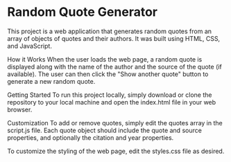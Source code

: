 # Random Quote Generator

This project is a web application that generates random quotes from an array of objects of quotes and their authors. It was built using HTML, CSS, and JavaScript.

How it Works
When the user loads the web page, a random quote is displayed along with the name of the author and the source of the quote (if available). The user can then click the "Show another quote" button to generate a new random quote.

Getting Started
To run this project locally, simply download or clone the repository to your local machine and open the index.html file in your web browser.

Customization
To add or remove quotes, simply edit the quotes array in the script.js file. Each quote object should include the quote and source properties, and optionally the citation and year properties.

To customize the styling of the web page, edit the styles.css file as desired.
